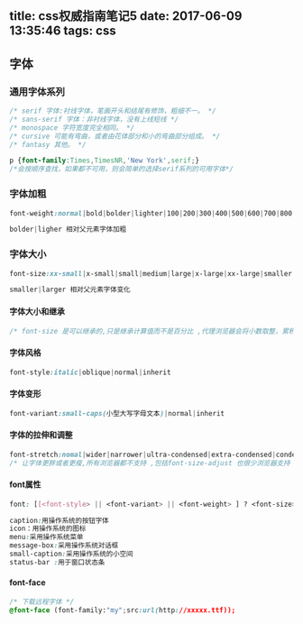 title: css权威指南笔记5
date: 2017-06-09 13:35:46
tags: css
---

## 字体


### 通用字体系列

```css
/* serif 字体:衬线字体，笔画开头和结尾有修饰，粗细不一。 */
/* sans-serif 字体：非衬线字体，没有上线短线 */
/* monospace 字符宽度完全相同。 */
/* cursive 可能有弯曲，或者由花体部分和小的弯曲部分组成。 */
/* fantasy 其他。 */

p {font-family:Times,TimesNR,'New York',serif;}
/*会按顺序查找，如果都不可用，则会简单的选择serif系列的可用字体*/
```

### 字体加粗

```css
font-weight:normal|bold|bolder|lighter|100|200|300|400|500|600|700|800|900|inherit

bolder|ligher 相对父元素字体加粗

```

### 字体大小

```css
font-size:xx-small|x-small|small|medium|large|x-large|xx-large|smaller|larger|<length>|<percentage>|inherit

smaller|larger 相对父元素字体变化

```


#### 字体大小和继承

```css
/* font-size 是可以继承的,只是继承计算值而不是百分比 ,代理浏览器会将小数取整，累积起来误差会大*/

```

#### 字体风格

```css
font-style:italic|oblique|normal|inherit

```

#### 字体变形

```css
font-variant:small-caps(小型大写字母文本)|normal|inherit
```

#### 字体的拉伸和调整

```css
font-stretch:nomal|wider|narrower|ultra-condensed|extra-condensed|condensed|semi-condensed|semi-expanded|expanded|extra-expanded|ultra-expanded|inherit
/* 让字体更胖或者更瘦,所有浏览器都不支持 ,包括font-size-adjust 也很少浏览器支持 */
```

#### font属性

```css
font: [[<font-style> || <font-variant> || <font-weight> ] ? <font-size> [/<line-height>] ? <font-family>]

caption:用操作系统的按钮字体
icon：用操作系统的图标
menu:采用操作系统菜单
message-box:采用操作系统对话框
small-caption:采用操作系统的小空间
status-bar :用于窗口状态条
```

#### font-face

```css
/* 下载远程字体 */
@font-face (font-family:"my";src:url(http://xxxxx.ttf));
```
